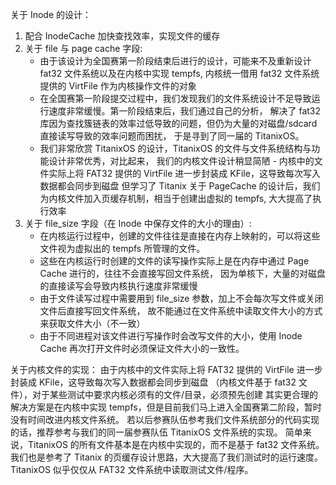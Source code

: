 关于 Inode 的设计：
1. 配合 InodeCache 加快查找效率，实现文件的缓存
2. 关于 file 与 page cache 字段:
   - 由于该设计为全国赛第一阶段结束后进行的设计，可能来不及重新设计 fat32 文件系统以及在内核中实现 tempfs,
     内核统一借用 fat32 文件系统提供的 VirtFile 作为内核操作文件的对象
   - 在全国赛第一阶段提交过程中，我们发现我们的文件系统设计不足导致运行速度非常缓慢。第一阶段结束后，我们通过自己的分析，
     解决了 fat32 库因为查找簇链表的效率过低导致的问题，但仍为大量的对磁盘/sdcard直接读写导致的效率问题而困扰，
     于是寻到了同一届的 TitanixOS。
   - 我们非常欣赏 TitanixOS 的设计，TitanixOS 的文件与文件系统结构与功能设计非常优秀，对比起来，
     我们的内核文件设计稍显简陋 - 内核中的文件实际上将 FAT32 提供的 VirtFile 进一步封装成 KFile，这导致每次写入数据都会同步到磁盘
     但学习了 Titanix 关于 PageCache 的设计后，我们为内核文件加入页缓存机制，相当于创建出虚拟的 tempfs, 大大提高了执行效率
3. 关于 file_size 字段（在 Inode 中保存文件的大小的理由）:
   - 在内核运行过程中，创建的文件往往是直接在内存上映射的，可以将这些文件视为虚拟出的 tempfs 所管理的文件。
   - 这些在内核运行时创建的文件的读写操作实际上是在内存中通过 Page Cache 进行的，往往不会直接写回文件系统，
     因为单核下，大量的对磁盘的直接读写会导致内核执行速度非常缓慢
   - 由于文件读写过程中需要用到 file_size 参数，加上不会每次写文件或关闭文件后直接写回文件系统，
     故不能通过在文件系统中读取文件大小的方式来获取文件大小（不一致）
   - 由于不同进程对该文件进行写操作时会改写文件的大小，使用 Inode Cache 再次打开文件时必须保证文件大小的一致性。

关于内核文件的实现：
  由于内核中的文件实际上将 FAT32 提供的 VirtFile 进一步封装成 KFile，这导致每次写入数据都会同步到磁盘 （内核文件基于 fat32 文件），对于某些测试中要求内核必须有的文件/目录，必须预先创建
  其实更合理的解决方案是在内核中实现 tempfs，但是目前我们马上进入全国赛第二阶段，暂时没有时间改进内核文件系统。
  若以后参赛队伍参考我们文件系统部分的代码实现的话，推荐参考与我们的同一届参赛队伍 TitanixOS 文件系统的实现。
  简单来说，TitanixOS 的所有文件基本是在内核中实现的，而不是基于 fat32 文件系统。我们也是参考了 Titanix 的页缓存设计思路，大大提高了我们测试时的运行速度。
  TitanixOS 似乎仅仅从 FAT32 文件系统中读取测试文件/程序。